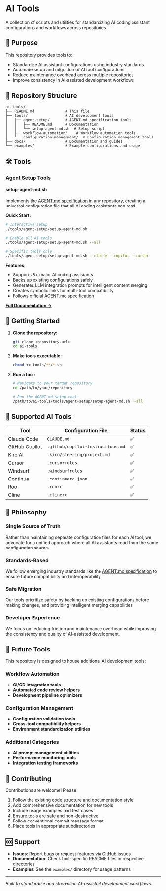 # AI Tools

A collection of scripts and utilities for standardizing AI coding assistant configurations and workflows across repositories.

## 🎯 Purpose

This repository provides tools to:

- Standardize AI assistant configurations using industry standards
- Automate setup and migration of AI tool configurations
- Reduce maintenance overhead across multiple repositories
- Improve consistency in AI-assisted development workflows

## 📁 Repository Structure

```text
ai-tools/
├── README.md              # This file
├── tools/                 # AI development tools
│   ├── agent-setup/       # AGENT.md specification tools
│   │   ├── README.md      # Documentation
│   │   └── setup-agent-md.sh  # Setup script
│   ├── workflow-automation/    # Workflow automation tools
│   └── configuration-management/  # Configuration management tools
├── docs/                  # Documentation and guides
└── examples/              # Example configurations and usage
```

## 🛠️ Tools

### Agent Setup Tools

#### setup-agent-md.sh

Implements the [AGENT.md specification](https://ampcode.com/AGENT.md) in any repository, creating a universal configuration file that all AI coding assistants can read.

**Quick Start:**

```bash
# Interactive setup
./tools/agent-setup/setup-agent-md.sh

# Enable all AI tools
./tools/agent-setup/setup-agent-md.sh --all

# Specific tools only
./tools/agent-setup/setup-agent-md.sh --claude --copilot --cursor
```

**Features:**

- Supports 8+ major AI coding assistants
- Backs up existing configurations safely
- Generates LLM integration prompts for intelligent content merging
- Creates symbolic links for multi-tool compatibility
- Follows official AGENT.md specification

[**Full Documentation →**](tools/agent-setup/README.md)

## 🚀 Getting Started

1. **Clone the repository:**

   ```bash
   git clone <repository-url>
   cd ai-tools
   ```

2. **Make tools executable:**

   ```bash
   chmod +x tools/**/*.sh
   ```

3. **Run a tool:**

   ```bash
   # Navigate to your target repository
   cd /path/to/your/repository

   # Run the AGENT.md setup tool
   /path/to/ai-tools/tools/agent-setup/setup-agent-md.sh --all
   ```

## 📖 Supported AI Tools

| Tool           | Configuration File                | Status |
| -------------- | --------------------------------- | ------ |
| Claude Code    | `CLAUDE.md`                       | ✅     |
| GitHub Copilot | `.github/copilot-instructions.md` | ✅     |
| Kiro AI        | `.kiro/steering/project.md`       | ✅     |
| Cursor         | `.cursorrules`                    | ✅     |
| Windsurf       | `.windsurfrules`                  | ✅     |
| Continue       | `.continuerc.json`                | ✅     |
| Roo            | `.roorc`                          | ✅     |
| Cline          | `.clinerc`                        | ✅     |

## 🎨 Philosophy

### Single Source of Truth

Rather than maintaining separate configuration files for each AI tool, we advocate for a unified approach where all AI assistants read from the same configuration source.

### Standards-Based

We follow emerging industry standards like the [AGENT.md specification](https://ampcode.com/AGENT.md) to ensure future compatibility and interoperability.

### Safe Migration

Our tools prioritize safety by backing up existing configurations before making changes, and providing intelligent merging capabilities.

### Developer Experience

We focus on reducing friction and maintenance overhead while improving the consistency and quality of AI-assisted development.

## 🔮 Future Tools

This repository is designed to house additional AI development tools:

### Workflow Automation

- **CI/CD integration tools**
- **Automated code review helpers**
- **Development pipeline optimizers**

### Configuration Management

- **Configuration validation tools**
- **Cross-tool compatibility helpers**
- **Environment standardization utilities**

### Additional Categories

- **AI prompt management utilities**
- **Performance monitoring tools**
- **Integration testing frameworks**

## 🤝 Contributing

Contributions are welcome! Please:

1. Follow the existing code structure and documentation style
2. Add comprehensive documentation for new tools
3. Include usage examples and test cases
4. Ensure tools are safe and non-destructive
5. Follow conventional commit message format
6. Place tools in appropriate subdirectories

## 🆘 Support

- **Issues**: Report bugs or request features via GitHub issues
- **Documentation**: Check tool-specific README files in respective directories
- **Examples**: See the `examples/` directory for usage patterns

---

_Built to standardize and streamline AI-assisted development workflows._
